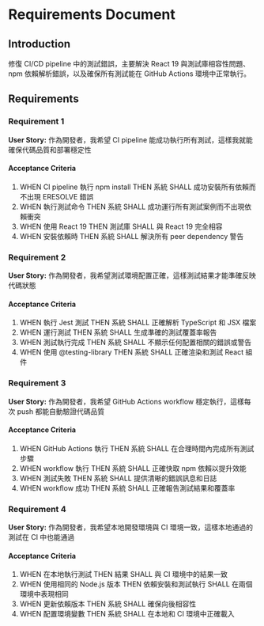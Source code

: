 # Requirements Document

## Introduction

修復 CI/CD pipeline 中的測試錯誤，主要解決 React 19 與測試庫相容性問題、npm 依賴解析錯誤，以及確保所有測試能在 GitHub Actions 環境中正常執行。

## Requirements

### Requirement 1

**User Story:** 作為開發者，我希望 CI pipeline 能成功執行所有測試，這樣我就能確保代碼品質和部署穩定性

#### Acceptance Criteria

1. WHEN CI pipeline 執行 npm install THEN 系統 SHALL 成功安裝所有依賴而不出現 ERESOLVE 錯誤
2. WHEN 執行測試命令 THEN 系統 SHALL 成功運行所有測試案例而不出現依賴衝突
3. WHEN 使用 React 19 THEN 測試庫 SHALL 與 React 19 完全相容
4. WHEN 安裝依賴時 THEN 系統 SHALL 解決所有 peer dependency 警告

### Requirement 2

**User Story:** 作為開發者，我希望測試環境配置正確，這樣測試結果才能準確反映代碼狀態

#### Acceptance Criteria

1. WHEN 執行 Jest 測試 THEN 系統 SHALL 正確解析 TypeScript 和 JSX 檔案
2. WHEN 運行測試 THEN 系統 SHALL 生成準確的測試覆蓋率報告
3. WHEN 測試執行完成 THEN 系統 SHALL 不顯示任何配置相關的錯誤或警告
4. WHEN 使用 @testing-library THEN 系統 SHALL 正確渲染和測試 React 組件

### Requirement 3

**User Story:** 作為開發者，我希望 GitHub Actions workflow 穩定執行，這樣每次 push 都能自動驗證代碼品質

#### Acceptance Criteria

1. WHEN GitHub Actions 執行 THEN 系統 SHALL 在合理時間內完成所有測試步驟
2. WHEN workflow 執行 THEN 系統 SHALL 正確快取 npm 依賴以提升效能
3. WHEN 測試失敗 THEN 系統 SHALL 提供清晰的錯誤訊息和日誌
4. WHEN workflow 成功 THEN 系統 SHALL 正確報告測試結果和覆蓋率

### Requirement 4

**User Story:** 作為開發者，我希望本地開發環境與 CI 環境一致，這樣本地通過的測試在 CI 中也能通過

#### Acceptance Criteria

1. WHEN 在本地執行測試 THEN 結果 SHALL 與 CI 環境中的結果一致
2. WHEN 使用相同的 Node.js 版本 THEN 依賴安裝和測試執行 SHALL 在兩個環境中表現相同
3. WHEN 更新依賴版本 THEN 系統 SHALL 確保向後相容性
4. WHEN 配置環境變數 THEN 系統 SHALL 在本地和 CI 環境中正確載入